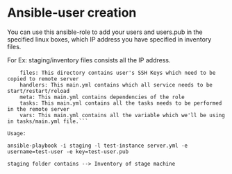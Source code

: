 # Ansible-user creation

You can use this ansible-role to add your users and users.pub in the specified linux boxes, which IP address you have specified in inventory files.

For Ex: staging/inventory files consists all the IP address.

```roles/users:
	files: This directory contains user's SSH Keys which need to be copied to remote server
	handlers: This main.yml contains which all service needs to be start/restart/reload 
	meta: This main.yml contains dependencies of the role
	tasks: This main.yml contains all the tasks needs to be performed in the remote server
	vars: This main.yml contains all the variable which we'll be using in tasks/main.yml file.```
  
Usage:

ansible-playbook -i staging -l test-instance server.yml -e username=test-user -e key=test-user.pub 

staging folder contains --> Inventory of stage machine 

